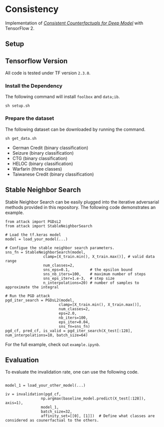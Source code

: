 # Consistency

Implementation of [*Consistent Counterfactuals for Deep Model*](https://arxiv.org/pdf/2110.03109.pdf) with TensorFlow 2.

## Setup

## Tensorflow Version 

All code is tested under TF version `2.3.0`.

### Install the Dependency
The following command will install `foolbox` and `data;ib`.
```
sh setup.sh
```

### Prepare the dataset

The following dataset can be downloaded by running the command.

```
sh get_data.sh
```

- German Credit (binary classification)
- Seizure (binary classification)
- CTG (binary classification)
- HELOC (binary classification)
- Warfarin (three classes)
- Taiwanese Credit (binary classification)

## Stable Neighbor Search
Stable Neighbor Search can be easily plugged into the iterative adversarial methods provided in this repository. The following code demonstrates an example. 

```python3
from attack import PGDsL2
from attack import StableNeighborSearch

# Load the tf.keras model
model = load_your_model(...)

# Configue the stable neighbor search parameters.
sns_fn = StableNeighborSearch(model,
                 clamp=[X_train.min(), X_train.max()], # valid data range
                 num_classes=2,
                 sns_eps=0.1,         # the epsilon bound
                 sns_nb_iters=100,    # maximum number of steps
                 sns_eps_iter=1.e-3,  # step size
                 n_interpolations=20) # number of samples to approximate the integral

# Run the PGD attack
pgd_iter_search = PGDsL2(model,
                        clamp=[X_train.min(), X_train.max()],
                        num_classes=2,
                        eps=2.0,
                        nb_iters=100,
                        eps_iter=0.04,
                        sns_fn=sns_fn)
pgd_cf, pred_cf, is_valid = pgd_iter_search(X_test[:128], num_interpolations=10, batch_size=64)
```

For the full example, check out `example.ipynb`.

## Evaluation 

To evaluate the invalidation rate, one can use the following code.

```python3

model_1 = load_your_other_model(...)

iv = invalidation(pgd_cf,
                np.argmax(baseline_model.predict(X_test[:128]), axis=1),
                model_1,
                batch_size=32,
                affinity_set=[[0], [1]])  # Define what classes are considered as counerfactual to the others.

```

